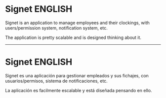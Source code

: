 # Signet ENGLISH

Signet is an application to manage employees and their clockings, with users/permission system, notification system, etc.

The application is pretty scalable and is designed thinking about it.

------------------------------------------------------------------------------------------------------------
# Signet ENGLISH

Signet es una aplicación para gestionar empleados y sus fichajes, con usuarios/permisos, sistema de notificaciones, etc.

La aplicación es facilmente escalable y está diseñada pensando en ello.
